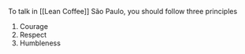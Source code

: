 To talk in [[Lean Coffee]] São Paulo, you should follow three principles

1. Courage
2. Respect
3. Humbleness

